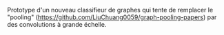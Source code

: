 Prototype d'un nouveau classifieur de graphes qui tente de remplacer le "pooling" (https://github.com/LiuChuang0059/graph-pooling-papers) par des convolutions à grande échelle.
